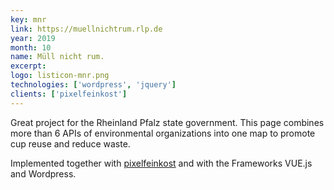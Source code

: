 ```yaml
---
key: mnr
link: https://muellnichtrum.rlp.de
year: 2019
month: 10
name: Müll nicht rum.
excerpt:
logo: listicon-mnr.png
technologies: ['wordpress', 'jquery']
clients: ['pixelfeinkost']
---
```


Great project for the Rheinland Pfalz state government. This page combines more than 6 APIs of environmental organizations into one map to promote cup reuse and reduce waste.

Implemented together with <a href="https://pixelfeinkost.de/" target="_blank" rel="noopener noreferrer">pixelfeinkost</a> and with the Frameworks VUE.js and Wordpress.
